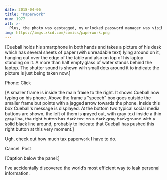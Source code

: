```yaml
---
date: 2018-04-06
title: "Paperwork"
num: 1977
alt: >-
  Plus, the photo was geotagged, my unlocked password manager was visible on the laptop, AND you could see my naked reflection in the dark part of the screen.
img: https://imgs.xkcd.com/comics/paperwork.png
---
```

[Cueball holds his smartphone in both hands and takes a picture of his desk which has several sheets of paper (with unreadable text) lying around on it, hanging out over the edge of the table and also on top of his laptop standing on it. A more than half empty glass of water stands behind the laptop. The shutter sound is shown with small dots around it to indicate the picture is just being taken now.]

Phone: Click

[A smaller frame is inside the main frame to the right. It shows Cueball now typing on his phone. Above the frame a "speech" box goes outside the smaller frame but points with a jagged arrow towards the phone. Inside this box Cueball's message is displayed. At the bottom two typical social media buttons are shown, the left of them is grayed out, with gray text inside a thin gray line, the right button has dark text on a dark gray background with a solid black line around, probably to indicate that Cueball has pushed this right button at this very moment.]

Ugh, check out how much tax paperwork I have to do.

Cancel  Post

[Caption below the panel:]

I've accidentally discovered the world's most efficient way to leak personal information.